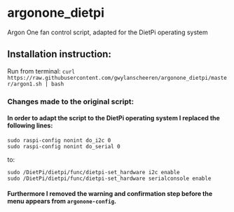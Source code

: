 # argonone_dietpi
Argon One fan control script, adapted for the DietPi operating system

## Installation instruction:

Run from terminal: `curl https://raw.githubusercontent.com/gwylanscheeren/argonone_dietpi/master/argon1.sh | bash`

### Changes made to the original script:
#### In order to adapt the script to the DietPi operating system I replaced the following lines:

`sudo raspi-config nonint do_i2c 0`  
`sudo raspi-config nonint do_serial 0`

to:

`sudo /DietPi/dietpi/func/dietpi-set_hardware i2c enable`  
`sudo /DietPi/dietpi/func/dietpi-set_hardware serialconsole enable`

#### Furthermore I removed the warning and confirmation step before the menu appears from `argonone-config`.
